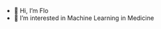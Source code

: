 - 👋 Hi, I’m Flo
- 👀 I’m interested in Machine Learning in Medicine

<!---
FloKoen/FloKoen is a ✨ special ✨ repository because its `README.md` (this file) appears on your GitHub profile.
You can click the Preview link to take a look at your changes.
--->
